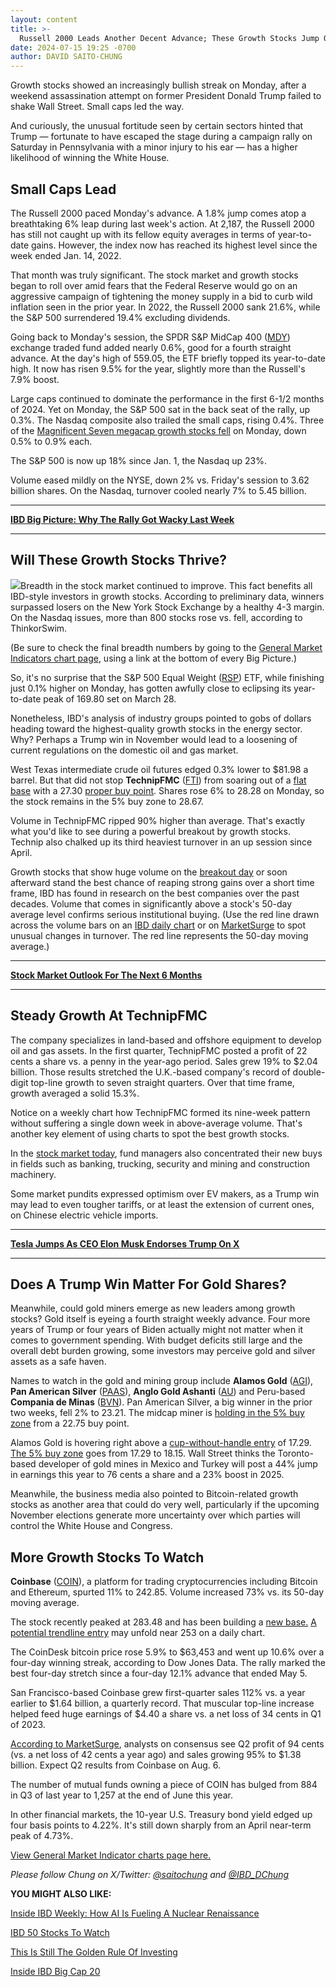 ```yaml
---
layout: content
title: >-
  Russell 2000 Leads Another Decent Advance; These Growth Stocks Jump On Potential Trump Presidential Win
date: 2024-07-15 19:25 -0700
author: DAVID SAITO-CHUNG
---
```






Growth stocks showed an increasingly bullish streak on Monday, after a weekend assassination attempt on former President Donald Trump failed to shake Wall Street. Small caps led the way.




And curiously, the unusual fortitude seen by certain sectors hinted that Trump — fortunate to have escaped the stage during a campaign rally on Saturday in Pennsylvania with a minor injury to his ear — has a higher likelihood of winning the White House.


Small Caps Lead
---------------


The Russell 2000 paced Monday's advance. A 1.8% jump comes atop a breathtaking 6% leap during last week's action. At 2,187, the Russell 2000 has still not caught up with its fellow equity averages in terms of year-to-date gains. However, the index now has reached its highest level since the week ended Jan. 14, 2022.


That month was truly significant. The stock market and growth stocks began to roll over amid fears that the Federal Reserve would go on an aggressive campaign of tightening the money supply in a bid to curb wild inflation seen in the prior year. In 2022, the Russell 2000 sank 21.6%, while the S&P 500 surrendered 19.4% excluding dividends.


Going back to Monday's session, the SPDR S&P MidCap 400 ([MDY](https://research.investors.com/quote.aspx?symbol=MDY)) exchange traded fund added nearly 0.6%, good for a fourth straight advance. At the day's high of 559.05, the ETF briefly topped its year-to-date high. It now has risen 9.5% for the year, slightly more than the Russell's 7.9% boost.


Large caps continued to dominate the performance in the first 6-1/2 months of 2024. Yet on Monday, the S&P 500 sat in the back seat of the rally, up 0.3%. The Nasdaq composite also trailed the small caps, rising 0.4%. Three of the [Magnificent Seven megacap growth stocks fell](https://www.investors.com/research/magnificent-seven-stocks-latest-news-market-cap-weighting/) on Monday, down 0.5% to 0.9% each.


The S&P 500 is now up 18% since Jan. 1, the Nasdaq up 23%.


Volume eased mildly on the NYSE, down 2% vs. Friday's session to 3.62 billion shares. On the Nasdaq, turnover cooled nearly 7% to 5.45 billion.




---


[**IBD Big Picture: Why The Rally Got Wacky Last Week**](https://www.investors.com/market-trend/the-big-picture/stock-market-attracts-more-buyers-but-small-caps-shine-brighter-again/)




---


Will These Growth Stocks Thrive?
--------------------------------


![](https://www.investors.com/wp-content/uploads/2024/07/MP071524-230x300.jpg)Breadth in the stock market continued to improve. This fact benefits all IBD-style investors in growth stocks. According to preliminary data, winners surpassed losers on the New York Stock Exchange by a healthy 4-3 margin. On the Nasdaq issues, more than 800 stocks rose vs. fell, according to ThinkorSwim.


(Be sure to check the final breadth numbers by going to the [General Market Indicators chart page](https://services.investors.com/pdf/DailyGMI_071524.pdf), using a link at the bottom of every Big Picture.)


So, it's no surprise that the S&P 500 Equal Weight ([RSP](https://research.investors.com/quote.aspx?symbol=RSP)) ETF, while finishing just 0.1% higher on Monday, has gotten awfully close to eclipsing its year-to-date peak of 169.80 set on March 28.


Nonetheless, IBD's analysis of industry groups pointed to gobs of dollars heading toward the highest-quality growth stocks in the energy sector. Why? Perhaps a Trump win in November would lead to a loosening of current regulations on the domestic oil and gas market.


West Texas intermediate crude oil futures edged 0.3% lower to $81.98 a barrel. But that did not stop **TechnipFMC** ([FTI](https://research.investors.com/quote.aspx?symbol=FTI)) from soaring out of a [flat base](https://www.investors.com/how-to-invest/investors-corner/what-is-a-flat-base-skechers-stock-skx/) with a 27.30 [proper buy point](https://www.investors.com/how-to-invest/investors-corner/buy-point-rule-how-teslas-34-gain-could-have-turned-to-43-profit/). Shares rose 6% to 28.28 on Monday, so the stock remains in the 5% buy zone to 28.67.


Volume in TechnipFMC ripped 90% higher than average. That's exactly what you'd like to see during a powerful breakout by growth stocks. Technip also chalked up its third heaviest turnover in an up session since April.


Growth stocks that show huge volume on the [breakout day](https://www.investors.com/how-to-invest/investors-corner/what-is-stock-breakout/) or soon afterward stand the best chance of reaping strong gains over a short time frame, IBD has found in research on the best companies over the past decades. Volume that comes in significantly above a stock's 50-day average level confirms serious institutional buying. (Use the red line drawn across the volume bars on an [IBD daily chart](https://research.investors.com/stock-charts/nasdaq-nasdaq-composite-index-0ndqc.htm?cht=pvc&type=daily) or on [MarketSurge](https://marketsurge.investors.com/?src=A012BF) to spot unusual changes in turnover. The red line represents the 50-day moving average.)




---


[**Stock Market Outlook For The Next 6 Months**](https://www.investors.com/news/stock-market-forecast-next-6-months-magnificent-seven-tech-sp500-nasdaq/)




---


Steady Growth At TechnipFMC
---------------------------


The company specializes in land-based and offshore equipment to develop oil and gas assets. In the first quarter, TechnipFMC posted a profit of 22 cents a share vs. a penny in the year-ago period. Sales grew 19% to $2.04 billion. Those results stretched the U.K.-based company's record of double-digit top-line growth to seven straight quarters. Over that time frame, growth averaged a solid 15.3%.



Notice on a weekly chart how TechnipFMC formed its nine-week pattern without suffering a single down week in above-average volume. That's another key element of using charts to spot the best growth stocks.


In the [stock market today](https://www.investors.com/news/stock-market-today-stock-market-news/), fund managers also concentrated their new buys in fields such as banking, trucking, security and mining and construction machinery.


Some market pundits expressed optimism over EV makers, as a Trump win may lead to even tougher tariffs, or at least the extension of current ones, on Chinese electric vehicle imports.




---


[**Tesla Jumps As CEO Elon Musk Endorses Trump On X**](https://www.investors.com/news/tesla-vs-byd-ev-sales-robotaxis/)




---


Does A Trump Win Matter For Gold Shares?
----------------------------------------


Meanwhile, could gold miners emerge as new leaders among growth stocks? Gold itself is eyeing a fourth straight weekly advance. Four more years of Trump or four years of Biden actually might not matter when it comes to government spending. With budget deficits still large and the overall debt burden growing, some investors may perceive gold and silver assets as a safe haven.



Names to watch in the gold and mining group include **Alamos Gold** ([AGI](https://research.investors.com/quote.aspx?symbol=AGI)), **Pan American Silver** ([PAAS](https://research.investors.com/quote.aspx?symbol=PAAS)), **Anglo Gold Ashanti** ([AU](https://research.investors.com/quote.aspx?symbol=AU)) and Peru-based **Compania de Minas** ([BVN](https://research.investors.com/quote.aspx?symbol=BVN)). Pan American Silver, a big winner in the prior two weeks, fell 2% to 23.21. The midcap miner is [holding in the 5% buy zone](https://www.investors.com/how-to-invest/investors-corner/buy-zone-nvidia-stock/) from a 22.75 buy point.


Alamos Gold is hovering right above a [cup-without-handle entry](https://www.investors.com/how-to-invest/investors-corner/corner-cup-without-handle/) of 17.29. [The 5% buy zone](https://www.investors.com/how-to-invest/investors-corner/how-to-buy-stocks-why-the-buy-zone-is-the-sweet-spot/) goes from 17.29 to 18.15. Wall Street thinks the Toronto-based developer of gold mines in Mexico and Turkey will post a 44% jump in earnings this year to 76 cents a share and a 23% boost in 2025.


Meanwhile, the business media also pointed to Bitcoin-related growth stocks as another area that could do very well, particularly if the upcoming November elections generate more uncertainty over which parties will control the White House and Congress.


More Growth Stocks To Watch
---------------------------



**Coinbase** ([COIN](https://research.investors.com/quote.aspx?symbol=COIN)), a platform for trading cryptocurrencies including Bitcoin and Ethereum, spurted 11% to 242.85. Volume increased 73% vs. its 50-day moving average.


The stock recently peaked at 283.48 and has been building a [new base.](https://www.investors.com/how-to-invest/investors-corner/investor-basics-why-learning-base-patterns-gets-the-ball-rolling/) [A potential trendline entry](https://www.investors.com/how-to-invest/investors-corner/looking-for-an-earlier-entry-in-a-stock-learn-how-to-do-this/) may unfold near 253 on a daily chart.


The CoinDesk bitcoin price rose 5.9% to $63,453 and went up 10.6% over a four-day winning streak, according to Dow Jones Data. The rally marked the best four-day stretch since a four-day 12.1% advance that ended May 5.


San Francisco-based Coinbase grew first-quarter sales 112% vs. a year earlier to $1.64 billion, a quarterly record. That muscular top-line increase helped feed huge earnings of $4.40 a share vs. a net loss of 34 cents in Q1 of 2023.


[According to MarketSurge](https://marketsurge.investors.com/?src=A012BF), analysts on consensus see Q2 profit of 94 cents (vs. a net loss of 42 cents a year ago) and sales growing 95% to $1.38 billion. Expect Q2 results from Coinbase on Aug. 6.


The number of mutual funds owning a piece of COIN has bulged from 884 in Q3 of last year to 1,257 at the end of June this year.


In other financial markets, the 10-year U.S. Treasury bond yield edged up four basis points to 4.22%. It's still down sharply from an April near-term peak of 4.73%.


[View General Market Indicator charts page here.](https://www.investors.com/wp-content/uploads/2024/07/DailyGMI_071524.pdf)


*Please follow Chung on X/Twitter:* [*@saitochung*](https://twitter.com/SaitoChung) *and* [*@IBD\_DChung*](https://twitter.com/IBD_DChung)


**YOU MIGHT ALSO LIKE:**


[Inside IBD Weekly: How AI Is Fueling A Nuclear Renaissance](https://www.investors.com/news/artificial-intelligence-ai-data-centers-demand-nuclear-energy/)


[IBD 50 Stocks To Watch](https://www.investors.com/research/ibd-50-growth-stocks-to-watch/)


[This Is Still The Golden Rule Of Investing](https://www.investors.com/how-to-invest/investors-corner/still-the-no-1-rule-for-stock-investors-always-cut-your-losses-short/)


[Inside IBD Big Cap 20](https://research.investors.com/stock-lists/big-cap-20/)




